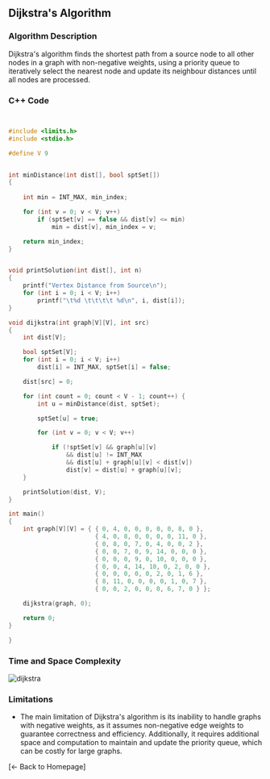 ## Dijkstra's Algorithm

### Algorithm Description
Dijkstra's algorithm finds the shortest path from a source node to all other nodes in a graph with non-negative weights, using a priority queue to iteratively select the nearest node and update its neighbour distances until all nodes are processed.

### C++ Code

```cpp 


#include <limits.h>
#include <stdio.h>

#define V 9


int minDistance(int dist[], bool sptSet[])
{
	
	int min = INT_MAX, min_index;

	for (int v = 0; v < V; v++)
		if (sptSet[v] == false && dist[v] <= min)
			min = dist[v], min_index = v;

	return min_index;
}


void printSolution(int dist[], int n)
{
	printf("Vertex Distance from Source\n");
	for (int i = 0; i < V; i++)
		printf("\t%d \t\t\t\t %d\n", i, dist[i]);
}

void dijkstra(int graph[V][V], int src)
{
	int dist[V];

	bool sptSet[V]; 
	for (int i = 0; i < V; i++)
		dist[i] = INT_MAX, sptSet[i] = false;

	dist[src] = 0;

	for (int count = 0; count < V - 1; count++) {
		int u = minDistance(dist, sptSet);

		sptSet[u] = true;

		for (int v = 0; v < V; v++)

			if (!sptSet[v] && graph[u][v]
				&& dist[u] != INT_MAX
				&& dist[u] + graph[u][v] < dist[v])
				dist[v] = dist[u] + graph[u][v];
	}

	printSolution(dist, V);
}

int main()
{
	int graph[V][V] = { { 0, 4, 0, 0, 0, 0, 0, 8, 0 },
						{ 4, 0, 8, 0, 0, 0, 0, 11, 0 },
						{ 0, 8, 0, 7, 0, 4, 0, 0, 2 },
						{ 0, 0, 7, 0, 9, 14, 0, 0, 0 },
						{ 0, 0, 0, 9, 0, 10, 0, 0, 0 },
						{ 0, 0, 4, 14, 10, 0, 2, 0, 0 },
						{ 0, 0, 0, 0, 0, 2, 0, 1, 6 },
						{ 8, 11, 0, 0, 0, 0, 1, 0, 7 },
						{ 0, 0, 2, 0, 0, 0, 6, 7, 0 } };

	dijkstra(graph, 0);

	return 0;
}

}
```

### Time and Space Complexity
![dijkstra](https://github.com/DEBANSHU007/FoodDelivery.github.io/assets/67229736/802425a9-8199-4f1f-b191-2f68e3c4a000)



### Limitations
* The main limitation of Dijkstra's algorithm is its inability to handle graphs with negative weights, as it assumes non-negative edge weights to guarantee correctness and efficiency. Additionally, it requires additional space and computation to maintain and update the priority queue, which can be costly for large graphs.

[← Back to Homepage]
